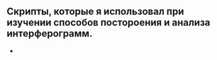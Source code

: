 ## Скрипты, которые я использовал при изучении способов постороения и анализа интерферограмм.
- 

<!---
Oleg-Zh/Oleg-Zh is a ✨ special ✨ repository because its `README.md` (this file) appears on your GitHub profile.
You can click the Preview link to take a look at your changes.
--->
